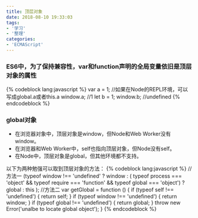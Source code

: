 ```yaml
---
title: 顶层对象
date: 2018-08-10 19:33:03
tags:
- '学习'
- '整理'
categories:
- 'ECMAScript'
---
```

### ES6中，为了保持兼容性，var和function声明的全局变量依旧是顶层对象的属性
{% codeblock lang:javascript %}
var a = 1;  //如果在Node的REPL环境，可以写成global.a或者this.a
window.a;   //1
let b = 1;
window.b;   //undefined
{% endcodeblock %}
### global对象
* 在浏览器对象中，顶层对象是window，但Node和Web Worker没有window。
* 在浏览器和Web Worker中，self也指向顶层对象，但Node没有self。
* 在Node中，顶层对象是global，但其他环境都不支持。

以下为两种勉强可以取到顶层对象的方法：
{% codeblock lang:javascript %}
//方法一
(typeof window !== 'undefined' ? window : (
    typeof process === 'object' && typeof require === 'function' && typeof global === 'object') ? global : this
);
//方法二
var getGlobal = function () {
    if (typeof self !== 'undefined') { return self; }
    if (typeof window !== 'undefined') { return window; }
    if (typeof global !== 'undefined') { return global; }
    throw new Error('unalbe to locate global object');
}
{% endcodeblock %}